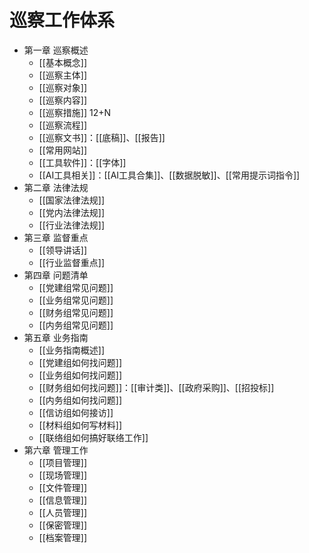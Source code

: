 # 巡察工作体系   
- 第一章 巡察概述   
    - [[基本概念]]   
    - [[巡察主体]]   
    - [[巡察对象]]   
    - [[巡察内容]]   
    - [[巡察措施]] 12+N   
    - [[巡察流程]]   
    - [[巡察文书]]：[[底稿]]、[[报告]]   
    - [[常用网站]]   
    - [[工具软件]]：[[字体]]   
    - [[AI工具相关]]：[[AI工具合集]]、[[数据脱敏]]、[[常用提示词指令]]   
- 第二章 法律法规   
    - [[国家法律法规]]   
    - [[党内法律法规]]   
    - [[行业法律法规]]   
- 第三章 监督重点   
    - [[领导讲话]]   
    - [[行业监督重点]]   
- 第四章 问题清单   
    - [[党建组常见问题]]   
    - [[业务组常见问题]]   
    - [[财务组常见问题]]   
    - [[内务组常见问题]]   
- 第五章 业务指南   
    - [[业务指南概述]]   
    - [[党建组如何找问题]]   
    - [[业务组如何找问题]]   
    - [[财务组如何找问题]]：[[审计类]]、[[政府采购]]、[[招投标]]   
    - [[内务组如何找问题]]   
    - [[信访组如何接访]]   
    - [[材料组如何写材料]]   
    - [[联络组如何搞好联络工作]]   
- 第六章 管理工作   
    - [[项目管理]]   
    - [[现场管理]]   
    - [[文件管理]]   
    - [[信息管理]]   
    - [[人员管理]]   
    - [[保密管理]]   
    - [[档案管理]]   
